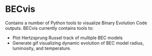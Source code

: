 # BECvis
Contains a number of Python tools to visualize Binary Evolution Code outputs.
BECvis currently contains tools to:
- Plot Hertzsprung Russel track of multiple BEC models
- Generate gif visualizing dynamic evolution of BEC model radius, luminosity, and temperature.
